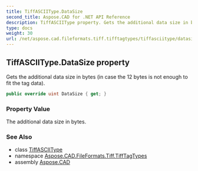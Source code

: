 ```yaml
---
title: TiffASCIIType.DataSize
second_title: Aspose.CAD for .NET API Reference
description: TiffASCIIType property. Gets the additional data size in bytes in case the 12 bytes is not enough to fit the tag data
type: docs
weight: 30
url: /net/aspose.cad.fileformats.tiff.tifftagtypes/tiffasciitype/datasize/
---
```

## TiffASCIIType.DataSize property

Gets the additional data size in bytes (in case the 12 bytes is not enough to fit the tag data).

```csharp
public override uint DataSize { get; }
```

### Property Value

The additional data size in bytes.

### See Also

* class [TiffASCIIType](../)
* namespace [Aspose.CAD.FileFormats.Tiff.TiffTagTypes](../../tiffasciitype/)
* assembly [Aspose.CAD](../../../)



